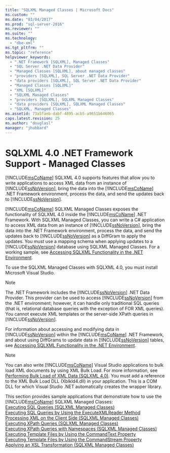 ```yaml
---
title: "SQLXML Managed Classes | Microsoft Docs"
ms.custom: ""
ms.date: "03/04/2017"
ms.prod: "sql-server-2016"
ms.reviewer: ""
ms.suite: ""
ms.technology: 
  - "dbe-xml"
ms.tgt_pltfrm: ""
ms.topic: "reference"
helpviewer_keywords: 
  - ".NET Framework [SQLXML], Managed Classes"
  - "SQL Server .NET Data Provider"
  - "Managed Classes [SQLXML], about managed classes"
  - "providers [SQLXML], SQL Server .NET Data Provider"
  - "data providers [SQLXML], SQL Server .NET Data Provider"
  - "Managed Classes [SQLXML]"
  - "XML [SQLXML]"
  - "SQLXML Managed Classes"
  - "providers [SQLXML], SQLXML Managed Classes"
  - "data providers [SQLXML], SQLXML Managed Classes"
  - "SQLXML, Managed Classes"
ms.assetid: 73a5faeb-dabf-4895-acb5-a9651b646065
caps.latest.revision: 25
ms.author: "douglasl"
manager: "jhubbard"
---
```

# SQLXML 4.0 .NET Framework Support - Managed Classes
  [!INCLUDE[msCoName](../../../advanced-analytics/r-services/tutorials/includes/msconame-md.md)] SQLXML 4.0 supports features that allow you to write applications to access XML data from an instance of [!INCLUDE[ssNoVersion](../../../advanced-analytics/r-services/includes/ssnoversion-md.md)], bring the data into the [!INCLUDE[msCoName](../../../advanced-analytics/r-services/tutorials/includes/msconame-md.md)] .NET Framework environment, process the data, and send the updates back to [!INCLUDE[ssNoVersion](../../../advanced-analytics/r-services/includes/ssnoversion-md.md)]. 
  
  [!INCLUDE[msCoName](../../../advanced-analytics/r-services/tutorials/includes/msconame-md.md)] SQLXML Managed Classes exposes the functionality of SQLXML 4.0 inside the [!INCLUDE[msCoName](../../../advanced-analytics/r-services/tutorials/includes/msconame-md.md)] .NET Framework. With SQLXML Managed Classes, you can write a C# application to access XML data from an instance of [!INCLUDE[ssNoVersion](../../../advanced-analytics/r-services/includes/ssnoversion-md.md)], bring the data into the .NET Framework environment, process the data, and send the updates back to [!INCLUDE[ssNoVersion](../../../advanced-analytics/r-services/includes/ssnoversion-md.md)] as a DiffGram to apply the updates. You must use a mapping schema when applying updates to a [!INCLUDE[ssNoVersion](../../../advanced-analytics/r-services/includes/ssnoversion-md.md)] database using SQLXML Managed Classes. For a working sample, see [Accessing SQLXML Functionality in the .NET Environment](../../../relational-databases/sqlxml-annotated-xsd-schemas-xpath-queries/net-framework-classes/accessing-sqlxml-functionality-in-the-.net-environment.md).  
  
 To use the SQLXML Managed Classes with SQLXML 4.0, you must install Microsoft Visual Studio.  
  
> [!NOTE]  
>  The .NET Framework includes the [!INCLUDE[ssNoVersion](../../../advanced-analytics/r-services/includes/ssnoversion-md.md)] .NET Data Provider. This provider can be used to access [!INCLUDE[ssNoVersion](../../../advanced-analytics/r-services/includes/ssnoversion-md.md)] from the .NET environment; however, it can handle only traditional SQL queries (that is, relational database queries with the exception of FOR XML queries). You cannot execute XML templates or the server-side XPath queries in [!INCLUDE[ssNoVersion](../../../advanced-analytics/r-services/includes/ssnoversion-md.md)].  

 For information about accessing and modifying data in [!INCLUDE[ssNoVersion](../../../advanced-analytics/r-services/includes/ssnoversion-md.md)] within the [!INCLUDE[msCoName](../../../advanced-analytics/r-services/tutorials/includes/msconame-md.md)] .NET Framework, and about using DiffGrams to update data in [!INCLUDE[ssNoVersion](../../../advanced-analytics/r-services/includes/ssnoversion-md.md)] tables, see [Accessing SQLXML Functionality in the .NET Environment](../../../relational-databases/sqlxml-annotated-xsd-schemas-xpath-queries/net-framework-classes/accessing-sqlxml-functionality-in-the-.net-environment.md).  
  
> [!NOTE]  
>  You can also write [!INCLUDE[msCoName](../../../advanced-analytics/r-services/tutorials/includes/msconame-md.md)] Visual Studio applications to bulk load XML documents by using XML Bulk Load. For more information, see [Performing Bulk Load of XML Data &#40;SQLXML 4.0&#41;](../../../relational-databases/sqlxml-annotated-xsd-schemas-xpath-queries/bulk-load-xml/performing-bulk-load-of-xml-data-sqlxml-4.0.md). You must add a reference to the XML Bulk Load DLL (Xblkld4.dll) in your application. This is a COM DLL for which Visual Studio .NET automatically creates the wrapper library.  
  
  This section provides sample applications that demonstrate how to use the [!INCLUDE[msCoName](../../../advanced-analytics/r-services/tutorials/includes/msconame-md.md)] SQLXML Managed Classes:  
 [Executing SQL Queries &#40;SQLXML Managed Classes&#41;](../../../relational-databases/sqlxml-annotated-xsd-schemas-xpath-queries/net-framework-classes/executing-sql-queries-sqlxml-managed-classes.md)  
  [Executing SQL Queries by Using the ExecuteXMLReader Method](../../../relational-databases/sqlxml-annotated-xsd-schemas-xpath-queries/net-framework-classes/executing-sql-queries-by-using-the-executexmlreader-method.md)  
  [Processing XML on the Client Side &#40;SQLXML Managed Classes&#41;](../../../relational-databases/sqlxml-annotated-xsd-schemas-xpath-queries/net-framework-classes/processing-xml-on-the-client-side-sqlxml-managed-classes.md)  
  [Executing XPath Queries &#40;SQLXML Managed Classes&#41;](../../../relational-databases/sqlxml-annotated-xsd-schemas-xpath-queries/net-framework-classes/executing-xpath-queries-sqlxml-managed-classes.md)  
  [Executing XPath Queries with Namespaces &#40;SQLXML Managed Classes&#41;](../../../relational-databases/sqlxml-annotated-xsd-schemas-xpath-queries/net-framework-classes/executing-xpath-queries-with-namespaces-sqlxml-managed-classes.md)  
  [Executing Template Files by Using the CommandText Property](../../../relational-databases/sqlxml-annotated-xsd-schemas-xpath-queries/net-framework-classes/executing-template-files-by-using-the-commandtext-property.md)  
  [Executing Template Files by Using the CommandStream Property](../../../relational-databases/sqlxml-annotated-xsd-schemas-xpath-queries/net-framework-classes/executing-template-files-by-using-the-commandstream-property.md)  
  [Applying an XSL Transformation &#40;SQLXML Managed Classes&#41;](../../../relational-databases/sqlxml-annotated-xsd-schemas-xpath-queries/net-framework-classes/applying-an-xsl-transformation-sqlxml-managed-classes.md)  
  

  
  